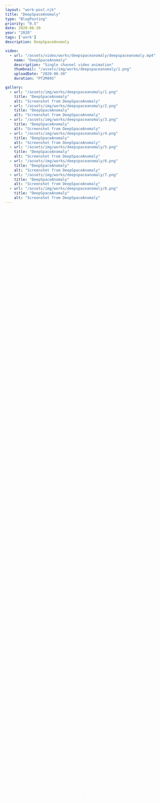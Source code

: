 ```yaml
---
layout: "work-post.njk"
title: "DeepSpaceAnomaly"
type: "BlogPosting"
priority: "0.5"
date: 2020-06-30
year: "2020"
tags: ['work']
description: DeepSpaceAnomaly

video:
  - url: "/assets/video/works/deepspaceanomaly/deepspaceanomaly.mp4"
    name: "DeepSpaceAnomaly"
    description: "Single channel video animation"
    thumbnail: "/assets/img/works/deepspaceanomaly/1.png"
    uploadDate: "2020-06-30"
    duration: "PT2M40S"

gallery:
  - url: "/assets/img/works/deepspaceanomaly/1.png"
    title: "DeepSpaceAnomaly"
    alt: "Screenshot from DeepSpaceAnomaly"
  - url: "/assets/img/works/deepspaceanomaly/2.png"
    title: "DeepSpaceAnomaly"
    alt: "Screenshot from DeepSpaceAnomaly"
  - url: "/assets/img/works/deepspaceanomaly/3.png"
    title: "DeepSpaceAnomaly"
    alt: "Screenshot from DeepSpaceAnomaly"
  - url: "/assets/img/works/deepspaceanomaly/4.png"
    title: "DeepSpaceAnomaly"
    alt: "Screenshot from DeepSpaceAnomaly"
  - url: "/assets/img/works/deepspaceanomaly/5.png"
    title: "DeepSpaceAnomaly"
    alt: "Screenshot from DeepSpaceAnomaly"
  - url: "/assets/img/works/deepspaceanomaly/6.png"
    title: "DeepSpaceAnomaly"
    alt: "Screenshot from DeepSpaceAnomaly"
  - url: "/assets/img/works/deepspaceanomaly/7.png"
    title: "DeepSpaceAnomaly"
    alt: "Screenshot from DeepSpaceAnomaly"
  - url: "/assets/img/works/deepspaceanomaly/8.png"
    title: "DeepSpaceAnomaly"
    alt: "Screenshot from DeepSpaceAnomaly"
---
```


<video width="100%" height="100%" controls controlsList="nodownload" poster="{{ video[0].thumbnail }}">
    <source src="{{ video[0].url }}" type="video/mp4">
    Your browser does not support the video tag.
</video>
<figcaption>
    "{{ video[0].name }}". {{ video[0].description }}.
</figcaption>

<br>

<p>Made as part of the collaborative project, <a href="https://www.instagram.com/exquisite_corpo.s/" target="_blank" rel="noopener">Exquisite Corpos</a>.</p>

<br>
<br>